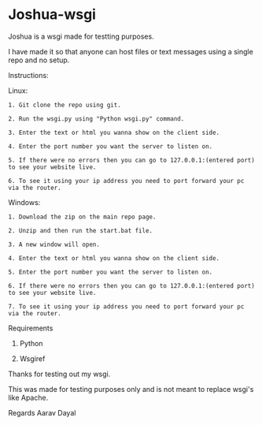 # Joshua-wsgi

Joshua is a wsgi made for testting purposes.

I have made it so that anyone can host files or text messages using a single repo and no setup.

Instructions:

  Linux:
  
    1. Git clone the repo using git.
    
    2. Run the wsgi.py using "Python wsgi.py" command.
    
    3. Enter the text or html you wanna show on the client side.
    
    4. Enter the port number you want the server to listen on.
    
    5. If there were no errors then you can go to 127.0.0.1:(entered port) to see your website live.
    
    6. To see it using your ip address you need to port forward your pc via the router.
    
    
  Windows:
  
    1. Download the zip on the main repo page.
    
    2. Unzip and then run the start.bat file.
    
    3. A new window will open.
    
    4. Enter the text or html you wanna show on the client side.
    
    5. Enter the port number you want the server to listen on.
    
    6. If there were no errors then you can go to 127.0.0.1:(entered port) to see your website live.
    
    7. To see it using your ip address you need to port forward your pc via the router.

Requirements

  1. Python

  2. Wsgiref

Thanks for testing out my wsgi.

This was made for testing purposes only and is not meant to replace wsgi's like Apache.

Regards Aarav Dayal
